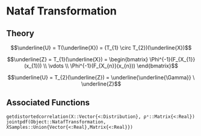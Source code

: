 # Nataf Transformation

## Theory

```math
\underline{U} = T(\underline{X}) = (T_{1} \circ T_{2})(\underline{X})
```

```math
\underline{Z} = T_{1}(\underline{X}) = \begin{bmatrix} \Phi^{-1}(F_{X_{1}}(x_{1})) \\ \vdots \\ \Phi^{-1}(F_{X_{n}}(x_{n})) \end{bmatrix}
```

```math
\underline{U} = T_{2}(\underline{Z}) = \underline{\underline{\Gamma}} \ \underline{Z}
```

## Associated Functions

```@docs
getdistortedcorrelation(X::Vector{<:Distribution}, ρˣ::Matrix{<:Real})
jointpdf(Object::NatafTransformation, XSamples::Union{Vector{<:Real},Matrix{<:Real}})
```